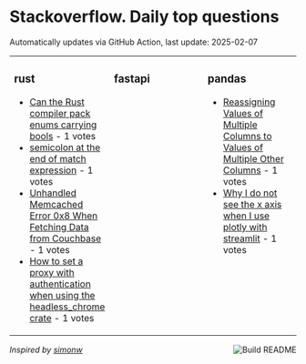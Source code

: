 # Stackoverflow. Daily top questions 

Automatically updates via GitHub Action, last update: <!-- date starts -->2025-02-07<!-- date ends -->


<table><tr><td valign="top" width="33%">

### rust
<!-- rust starts -->
* [Can the Rust compiler pack enums carrying bools](https://stackoverflow.com/questions/79419127/can-the-rust-compiler-pack-enums-carrying-bools) - 1 votes
* [semicolon at the end of match expression](https://stackoverflow.com/questions/79420025/semicolon-at-the-end-of-match-expression) - 1 votes
* [Unhandled Memcached Error 0x8 When Fetching Data from Couchbase](https://stackoverflow.com/questions/79418056/unhandled-memcached-error-0x8-when-fetching-data-from-couchbase) - 1 votes
* [How to set a proxy with authentication when using the headless_chrome crate](https://stackoverflow.com/questions/79416602/how-to-set-a-proxy-with-authentication-when-using-the-headless-chrome-crate) - 1 votes
<!-- rust ends -->
</td><td valign="top" width="34%">


### fastapi
<!-- fastapi starts -->

<!-- fastapi ends -->
</td><td valign="top" width="34%">


### pandas
<!-- pandas starts -->
* [Reassigning Values of Multiple Columns to Values of Multiple Other Columns](https://stackoverflow.com/questions/79421290/reassigning-values-of-multiple-columns-to-values-of-multiple-other-columns) - 1 votes
* [Why I do not see the x axis when I use plotly with streamlit](https://stackoverflow.com/questions/79418256/why-i-do-not-see-the-x-axis-when-i-use-plotly-with-streamlit) - 1 votes
<!-- pandas ends -->
</td></tr></table>

<a href="https://github.com/hp0404/hp0404/actions"><img src="https://github.com/hp0404/hp0404/workflows/Build%20README/badge.svg" align="right" alt="Build README"></a> <p>*Inspired by  [simonw](https://github.com/simonw/simonw)*</p>
